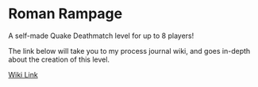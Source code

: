 # Roman Rampage
A self-made Quake Deathmatch level for up to 8 players!

The link below will take you to my process journal wiki, and goes in-depth about the creation of this level.

[Wiki Link](https://github.com/mmenke42/QuakeDeathmatch/wiki)

